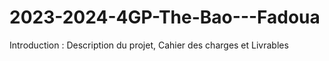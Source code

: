 # 2023-2024-4GP-The-Bao---Fadoua
Introduction : Description du projet, Cahier des charges et Livrables
